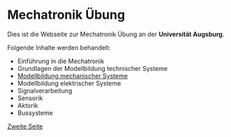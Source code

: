 # Mechatronik Übung

Dies ist die Webseite zur Mechatronik Übung an der **Universität Augsburg**.

Folgende Inhalte werden behandelt:
*  Einführung in die Mechatronik
*  Grundlagen der Modellbildung technischer Systeme
*  [Modellbildung mechanischer Systeme](https://github.com/ll7/Mechatronik-Uebung/blob/master/docs/ModellMechSys/ModellMechSys.md)
*  Modellbildung elektrischer Systeme
*  Signalverarbeitung
*  Sensorik
*  Aktorik
*  Bussysteme

[Zweite Seite](./ZweiteSeite.md)

